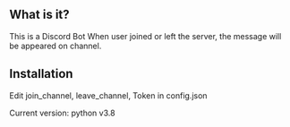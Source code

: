 ## What is it?

This is a Discord Bot 
When user joined or left the server, the message will be appeared on channel.

## Installation

Edit join_channel, leave_channel, Token in config.json

Current version: python v3.8

